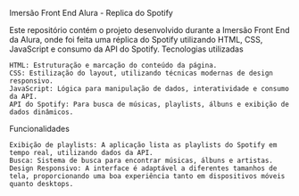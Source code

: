 Imersão Front End Alura - Replica do Spotify

Este repositório contém o projeto desenvolvido durante a Imersão Front End da Alura, onde foi feita uma réplica do Spotify utilizando HTML, CSS, JavaScript e consumo da API do Spotify.
Tecnologias utilizadas

    HTML: Estruturação e marcação do conteúdo da página.
    CSS: Estilização do layout, utilizando técnicas modernas de design responsivo.
    JavaScript: Lógica para manipulação de dados, interatividade e consumo da API.
    API do Spotify: Para busca de músicas, playlists, álbuns e exibição de dados dinâmicos.

Funcionalidades

    Exibição de playlists: A aplicação lista as playlists do Spotify em tempo real, utilizando dados da API.
    Busca: Sistema de busca para encontrar músicas, álbuns e artistas.
    Design Responsivo: A interface é adaptável a diferentes tamanhos de tela, proporcionando uma boa experiência tanto em dispositivos móveis quanto desktops.
